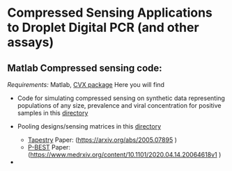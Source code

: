 # Compressed Sensing Applications to Droplet Digital PCR (and other assays)

## Matlab Compressed sensing code:
*Requirements:* Matlab, [CVX package](http://cvxr.com/cvx/)
Here you will find

* Code for simulating compressed sensing on synthetic data representing populations of any size, prevalence and viral concentration for positive samples in this [directory](/PoissonCS)

* Pooling designs/sensing matrices in this [directory](/PoissonCS/pool_mats)
    * [Tapestry](https://github.com/atoms-to-intelligence/tapestry) Paper: (https://arxiv.org/abs/2005.07895 )
    * [P-BEST](https://github.com/NoamShental/PBEST) Paper:(https://www.medrxiv.org/content/10.1101/2020.04.14.20064618v1 )
* 



 
